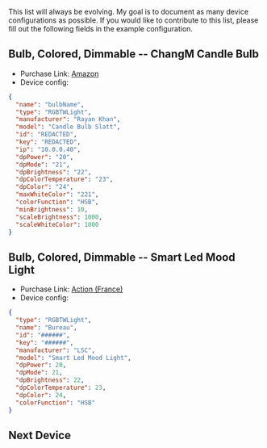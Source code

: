 This list will always be evolving. My goal is to document as many device configurations as possible. If you would like to contribute to this list, please fill out the following fields in the example configuration. 


## Bulb, Colored, Dimmable -- ChangM Candle Bulb

* Purchase Link: [Amazon](https://www.amazon.com/Candelabra-Changing-Dimmable-Decorative-Chandelier/dp/B082KHN6RR/ref=sr_1_9?dchild=1&keywords=changM&qid=1591936002&sr=8-9)
* Device config:
```json
{
  "name": "bulbName",
  "type": "RGBTWLight",
  "manufacturer": "Rayan Khan",
  "model": "Candle Bulb Slatt",
  "id": "REDACTED",
  "key": "REDACTED",
  "ip": "10.0.0.40",
  "dpPower": "20",
  "dpMode": "21",
  "dpBrightness": "22",
  "dpColorTemperature": "23",
  "dpColor": "24",
  "maxWhiteColor": "221",
  "colorFunction": "HSB",
  "minBrightness": 10,
  "scaleBrightness": 1000,
  "scaleWhiteColor": 1000
}
```
## Bulb, Colored, Dimmable -- Smart Led Mood Light

* Purchase Link: [Action (France)](https://www.action.com/fr-fr/p/dummy-3004154/)
* Device config:
```json
{
  "type": "RGBTWLight",
  "name": "Bureau",
  "id": "######",
  "key": "######",
  "manufacturer": "LSC",
  "model": "Smart Led Mood Light",
  "dpPower": 20,
  "dpMode": 21,
  "dpBrightness": 22,
  "dpColorTemperature": 23,
  "dpColor": 24,
  "colorFunction": "HSB"
}
```
## Next Device


